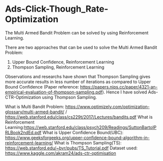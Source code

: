 # Ads-Click-Though_Rate-Optimization

The Multi Armed Bandit Problem can be solved by using Reinforcement Learning. 


There are two approaches that can be used to solve the Multi Armed Bandit Problem:
1. Upper Bound Confidence, Reinforcement Learning
2. Thompson Sampling, Reinforcement Learning


Observations and researchs have shown that Thompson Sampling gives more accurate results in less number of iterations as compared to Upper Bound Confidence (Paper reference: https://papers.nips.cc/paper/4321-an-empirical-evaluation-of-thompson-sampling.pdf). 
Hence I have solved Ads-CTR-Optimization using Thompson Sampling.


What is Multi Bandit Problem: https://www.optimizely.com/optimization-glossary/multi-armed-bandit/ / https://web.stanford.edu/class/cs229t/2017/Lectures/bandits.pdf
What is Reinforcement Learning:https://web.stanford.edu/class/psych209/Readings/SuttonBartoIPRLBook2ndEd.pdf
What is Upper Confidence Bound(UBC): https://www.geeksforgeeks.org/upper-confidence-bound-algorithm-in-reinforcement-learning/
What is Thompson Sampling(TS): https://web.stanford.edu/~bvr/pubs/TS_Tutorial.pdf
Dataset used: https://www.kaggle.com/akram24/ads-ctr-optimisation
